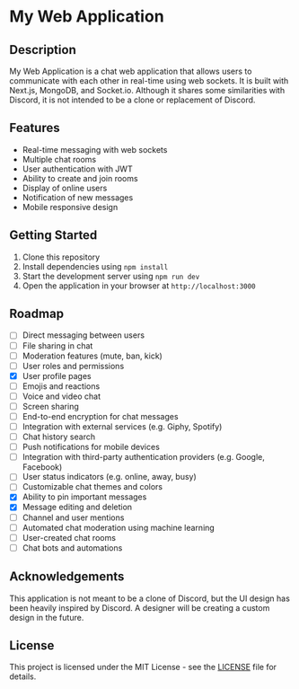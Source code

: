 # My Web Application

## Description
My Web Application is a chat web application that allows users to communicate with each other in real-time using web sockets. It is built with Next.js, MongoDB, and Socket.io. Although it shares some similarities with Discord, it is not intended to be a clone or replacement of Discord.

## Features
- Real-time messaging with web sockets
- Multiple chat rooms
- User authentication with JWT
- Ability to create and join rooms
- Display of online users
- Notification of new messages
- Mobile responsive design

## Getting Started
1. Clone this repository
2. Install dependencies using `npm install`
3. Start the development server using `npm run dev`
4. Open the application in your browser at `http://localhost:3000`

## Roadmap

- [ ] Direct messaging between users
- [ ] File sharing in chat
- [ ] Moderation features (mute, ban, kick)
- [ ] User roles and permissions
- [X] User profile pages
- [ ] Emojis and reactions
- [ ] Voice and video chat
- [ ] Screen sharing
- [ ] End-to-end encryption for chat messages
- [ ] Integration with external services (e.g. Giphy, Spotify)
- [ ] Chat history search
- [ ] Push notifications for mobile devices
- [ ] Integration with third-party authentication providers (e.g. Google, Facebook)
- [ ] User status indicators (e.g. online, away, busy)
- [ ] Customizable chat themes and colors
- [X] Ability to pin important messages
- [X] Message editing and deletion
- [ ] Channel and user mentions
- [ ] Automated chat moderation using machine learning
- [ ] User-created chat rooms
- [ ] Chat bots and automations

## Acknowledgements
This application is not meant to be a clone of Discord, but the UI design has been heavily inspired by Discord. A designer will be creating a custom design in the future.

## License
This project is licensed under the MIT License - see the [LICENSE](LICENSE) file for details.
